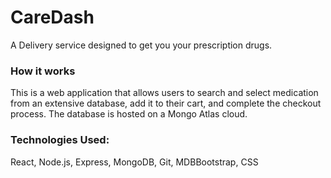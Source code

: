 # CareDash

A Delivery service designed to get you your prescription drugs.

### How it works

This is a web application that allows users to search and select medication from an extensive database, add it to their cart, and complete the checkout process. The database is hosted on a Mongo Atlas cloud.

### Technologies Used:

React, Node.js, Express, MongoDB, Git, MDBBootstrap, CSS
